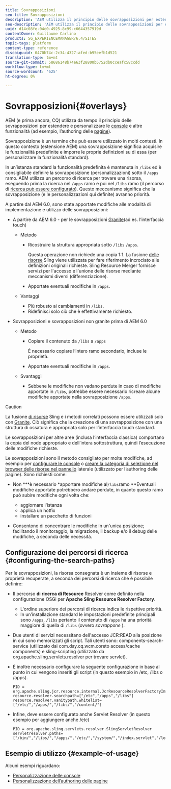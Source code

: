 ```yaml
---
title: Sovrapposizioni
seo-title: Sovrapposizioni
description: 'AEM utilizza il principio delle sovrapposizioni per estendere e personalizzare le console e altre funzionalità '
seo-description: 'AEM utilizza il principio delle sovrapposizioni per estendere e personalizzare le console e altre funzionalità '
uuid: d14c08fe-04c0-4925-8c99-c6644357919d
contentOwner: Guillaume Carlino
products: SG_EXPERIENCEMANAGER/6.4/SITES
topic-tags: platform
content-type: reference
discoiquuid: 0470b74c-2c34-4327-afed-b95eefb1d521
translation-type: tm+mt
source-git-commit: 58686148b74e63f28800b5752db0cceafc58ccdd
workflow-type: tm+mt
source-wordcount: '625'
ht-degree: 0%

---
```



# Sovrapposizioni{#overlays}

AEM (e prima ancora, CQ) utilizza da tempo il principio delle sovrapposizioni per estendere e personalizzare le [console](/help/sites-developing/customizing-consoles-touch.md) e altre funzionalità (ad esempio, l’authoring delle [pagine](/help/sites-developing/customizing-page-authoring-touch.md)).

Sovrapposizione è un termine che può essere utilizzato in molti contesti. In questo contesto (estensione AEM) una sovrapposizione significa acquisire le funzionalità predefinite e imporre le proprie definizioni su di essa (per personalizzare la funzionalità standard).

In un’istanza standard la funzionalità predefinita è mantenuta in `/libs` ed è consigliabile definire la sovrapposizione (personalizzazioni) sotto il `/apps` ramo. AEM utilizza un percorso di ricerca per trovare una risorsa, eseguendo prima la ricerca nel `/apps` ramo e poi nel `/libs` ramo (il percorso di [ricerca può essere configurato](#configuring-the-search-paths)). Questo meccanismo significa che la sovrapposizione (e le personalizzazioni qui definite) avranno priorità.

A partire dal AEM 6.0, sono state apportate modifiche alle modalità di implementazione e utilizzo delle sovrapposizioni:

* A partire da AEM 6.0 - per le sovrapposizioni [Granite](https://helpx.adobe.com/experience-manager/6-4/sites/developing/using/reference-materials/granite-ui/api/index.html)(ad es. l’interfaccia touch)

   * Metodo

      * Ricostruire la struttura appropriata sotto `/libs` `/apps`.

         Questa operazione non richiede una copia 1:1. La fusione [delle risorse](/help/sites-developing/sling-resource-merger.md) Sling viene utilizzata per fare riferimento incrociato alle definizioni originali richieste. Sling Resource Merger fornisce servizi per l&#39;accesso e l&#39;unione delle risorse mediante meccanismi diversi (differenziazione).

      * Apportate eventuali modifiche in `/apps`.
   * Vantaggi

      * Più robusto ai cambiamenti in `/libs`.
      * Ridefinisci solo ciò che è effettivamente richiesto.


* Sovrapposizioni e sovrapposizioni non granite prima di AEM 6.0

   * Metodo

      * Copiare il contenuto da `/libs` a `/apps`

         È necessario copiare l’intero ramo secondario, incluse le proprietà.

      * Apportate eventuali modifiche in `/apps`.
   * Svantaggi

      * Sebbene le modifiche non vadano perdute in caso di modifiche apportate in `/libs`, potrebbe essere necessario ricreare alcune modifiche apportate nella sovrapposizione `/apps`.


>[!CAUTION]
>
>La fusione [di risorse](/help/sites-developing/sling-resource-merger.md) Sling e i metodi correlati possono essere utilizzati solo con [Granite](https://helpx.adobe.com/experience-manager/6-4/sites/developing/using/reference-materials/granite-ui/api/index.html). Ciò significa che la creazione di una sovrapposizione con una struttura di ossatura è appropriata solo per l’interfaccia touch standard.
>
>Le sovrapposizioni per altre aree (inclusa l’interfaccia classica) comportano la copia del nodo appropriato e dell’intera sottostruttura, quindi l’esecuzione delle modifiche richieste.

Le sovrapposizioni sono il metodo consigliato per molte modifiche, ad esempio per [configurare le console](/help/sites-developing/customizing-consoles-touch.md#create-a-custom-console) o [creare la categoria di selezione nel browser delle risorse nel pannello](/help/sites-developing/customizing-page-authoring-touch.md#add-new-selection-category-to-asset-browser) laterale (utilizzato per l’authoring delle pagine). Sono richiesti come:

* Non ***è necessario *apportare modifiche al`/libs`ramo **Eventuali modifiche apportate potrebbero andare perdute, in quanto questo ramo può subire modifiche ogni volta che:

   * aggiornare l&#39;istanza
   * applica un hotfix
   * installare un pacchetto di funzioni

* Consentono di concentrare le modifiche in un&#39;unica posizione; facilitando il monitoraggio, la migrazione, il backup e/o il debug delle modifiche, a seconda delle necessità.

## Configurazione dei percorsi di ricerca {#configuring-the-search-paths}

Per le sovrapposizioni, la risorsa consegnata è un insieme di risorse e proprietà recuperate, a seconda dei percorsi di ricerca che è possibile definire:

* Il percorso **di ricerca di Resource** Resolver come definito nella configurazione [](/help/sites-deploying/configuring-osgi.md) OSGi per **Apache Sling Resource Resolver Factory**.

   * L&#39;ordine superiore dei percorsi di ricerca indica le rispettive priorità.
   * In un’installazione standard le impostazioni predefinite principali sono `/apps`, `/libs` pertanto il contenuto di `/apps` ha una priorità maggiore di quella di `/libs` (ovvero *sovrappone* ).

* Due utenti di servizi necessitano dell&#39;accesso JCR:READ alla posizione in cui sono memorizzati gli script. Tali utenti sono: components-search-service (utilizzato dai com.day.cq.wcm.coreto access/cache components) e sling-scripting (utilizzato da org.apache.sling.servlets.resolver per trovare servlet).
* È inoltre necessario configurare la seguente configurazione in base al punto in cui vengono inseriti gli script (in questo esempio in /etc, /libs o /apps).

   ```
   PID = org.apache.sling.jcr.resource.internal.JcrResourceResolverFactoryImpl
   resource.resolver.searchpath=["/etc","/apps","/libs"]
   resource.resolver.vanitypath.whitelist=["/etc/","/apps/","/libs/","/content/"]
   ```

* Infine, deve essere configurato anche Servlet Resolver (in questo esempio per aggiungere anche /etc)

   ```
   PID = org.apache.sling.servlets.resolver.SlingServletResolver  
   servletresolver.paths=["/bin/","/libs/","/apps/","/etc/","/system/","/index.servlet","/login.servlet","/services/"]
   ```

## Esempio di utilizzo {#example-of-usage}

Alcuni esempi riguardano:

* [Personalizzazione delle console](/help/sites-developing/customizing-consoles-touch.md)
* [Personalizzazione dell’authoring delle pagine](/help/sites-developing/customizing-page-authoring-touch.md)

